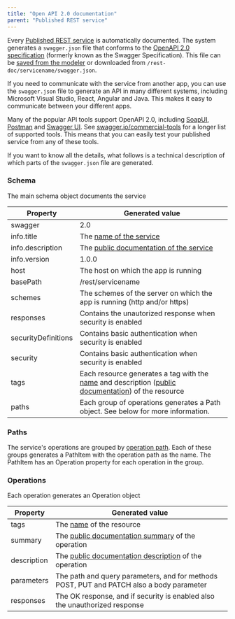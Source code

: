 ```yaml
---
title: "Open API 2.0 documentation"
parent: "Published REST service"
---
```


Every [Published REST service](published-rest-service) is automatically documented. The system generates a `swagger.json` file that conforms to the [OpenAPI 2.0 specification](https://github.com/OAI/OpenAPI-Specification/blob/master/versions/2.0.md) (formerly known as the Swagger Specification). This file can be [saved from the modeler](published-rest-service#export-swagger-json) or downloaded from `/rest-doc/servicename/swagger.json`.

If you need to communicate with the service from another app, you can use the `swagger.json` file to generate an API in many different systems, including Microsoft Visual Studio, React, Angular and Java. This makes it easy to communicate between your different apps.

Many of the popular API tools support OpenAPI 2.0, including [SoapUI](https://www.soapui.org/), [Postman](https://www.getpostman.com/) and [Swagger UI](https://swagger.io/swagger-ui/). See [swagger.io/commercial-tools](https://swagger.io/commercial-tools/) for a longer list of supported tools. This means that you can easily test your published service from any of these tools.

If you want to know all the details, what follows is a technical description of which parts of the `swagger.json` file are generated.

### Schema

The main schema object documents the service

| Property | Generated value |
| --- | --- |
| swagger | 2.0 |
| info.title | The [name of the service](published-rest-service#service-name) |
| info.description | The [public documentation of the service](published-rest-service#public-documentation) |
| info.version | 1.0.0 |
| host | The host on which the app is running |
| basePath | /rest/servicename |
| schemes | The schemes of the server on which the app is running (http and/or https) |
| responses | Contains the unautorized response when security is enabled |
| securityDefinitions | Contains basic authentication when security is enabled |
| security | Contains basic authentication when security is enabled |
| tags | Each resource generates a tag with the [name](published-rest-resource#name) and description ([public documentation](published-rest-resource#public-documentation)) of the resource |
| paths | Each group of operations generates a Path object. See below for more information. |

### Paths

The service's operations are grouped by [operation path](published-rest-operation#operation-path). Each of these groups generates a PathItem with the operation path as the name. The PathItem has an Operation property for each operation in the group.

### Operations

Each operation generates an Operation object

| Property | Generated value |
| --- | --- |
| tags | The [name](published-rest-resource#name) of the resource |
| summary | The [public documentation summary](published-rest-operation#summary) of the operation |
| description | The [public documentation description](published-rest-operation#description) of the operation |
| parameters | The path and query parameters, and for methods POST, PUT and PATCH also a body parameter |
| responses | The OK response, and if security is enabled also the unauthorized response |

